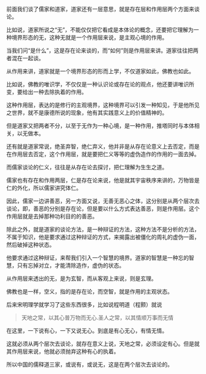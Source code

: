 <p data-pid="90SNnRbN">前面我们谈了儒家和道家，道家还有一层意思，就是存在层和作用层两个方面来谈论。</p><p data-pid="CyYFSGT8">比如说，道家所说之“无”，不能仅仅把它看成是本体论的概念，还要把它理解为一种境界形态的无，这种无就是一个作用层来说，是主观心境的作用。</p><p data-pid="a9jW9jMQ">当我们问“是什么”，这是存在论来谈的，而“如何”则是作用层来讲。道家往往把两者混在一起谈。</p><p data-pid="RWbthNHt">从作用来讲，道家就是一个境界形态的形而上学，不仅道家如此，佛教也如此。</p><p data-pid="CaCP978j">比如说，佛教的唯识学，不仅仅是一种认识论或存在论的观点，他还要讲唯识所变，要给出一种去除执着的作用。</p><p data-pid="LUj3CzG_">这种作用层，表达的是修行的主观境界，这种境界可以引发一种知见，于是他所见之世界，就不是康德所说的现象，他有其实践意义上的价值精神的。</p><p data-pid="FHamEe83">但是道家又把两者不分，以至于无作为一种心境，是一种作用，推塔同时与本体相关，以无做本。</p><p data-pid="Wo9rdkyo">还有就是道家常说，绝圣弃智，绝仁弃义，他并非是从存在论意义上去否定，而是在作用层去否定，这个作用层，就是要把仁义等等的虚伪造作的作用的一面去掉。</p><p data-pid="_u1qA2j_">而儒家谈论的仁义，往往是从存在论去探讨，把仁理解为生生之道。</p><p data-pid="sNG8oGwj">儒家也有存在和作用两层，仁是存在论来说，他是就其宇宙秩序来讲的，万物皆是仁的外化，所以儒家讲究体仁。</p><p data-pid="zNXvJ3xS">因此，儒家一边讲善恶，另一方面又说，无善无恶心之体，这分别是从两个层次去谈论，即，善恶的分别是存在论，但是要以什么方式表达善恶，则是作用层。这个作用层就是去掉那种功利目的的善恶。</p><p data-pid="rNoM5mGq">除此之外，就是道家的谈论方法，是一种辩证的方法，这种方法不是分析的方法，不属于知识，他是要求通过这种辩证的方式，来揭露出被僵化的周礼的虚伪一面，然后破掉这种状态。</p><p data-pid="rgPF1Y3P">他要求通过这种辩证，来帮我们引入一个智慧的境界。道家的智慧是一种忘的智慧，只有忘掉对立，才能清除造作，虚伪的状态。</p><p data-pid="ix-5JH9f">从作用层来透出的无，是为玄智，而从客观上来说，则是玄理。</p><p data-pid="-7xaWlGV">佛教也是一样，空义，指的是存在论，而空智，就是作用的主观状态。</p><p data-pid="Jt-pjvpe">后来宋明理学就学习了这些东西很多，比如说程明道（程颢）就说</p><blockquote data-pid="fgv8wh7t">天地之常，以其心普万物而无心.圣人之常，以其情顺万事而无情</blockquote><p data-pid="HKHx4q66">在这里，一下说有心，一下又说无心。到底是有心无心，有情无情。</p><p data-pid="3ewBEnBP">这就必须从两个层次去谈论，就存在意义上说，天地之常，必须设定有心。但是就其作用层来说，他就必须抛弃这种有心的执着。</p><p data-pid="t6u9nEde">所以中国的儒释道三家，或说有，或说无，这是在两个层次去谈论的。</p><p></p><p></p>